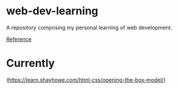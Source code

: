 # web-dev-learning
A repository comprising my personal learning of web development.

[Reference](https://github.com/P1xt/p1xt-guides/blob/master/wd-cs.md)

# Currently
(https://learn.shayhowe.com/html-css/opening-the-box-model/)

